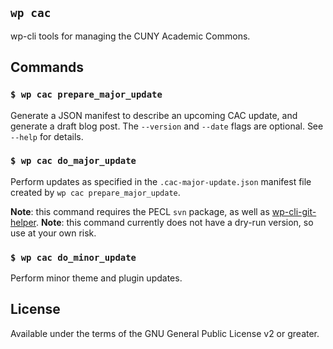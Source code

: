 ## `wp cac`

wp-cli tools for managing the CUNY Academic Commons.

## Commands

### `$ wp cac prepare_major_update`

Generate a JSON manifest to describe an upcoming CAC update, and generate a draft blog post. The `--version` and `--date` flags are optional. See `--help` for details.

### `$ wp cac do_major_update`

Perform updates as specified in the `.cac-major-update.json` manifest file created by `wp cac prepare_major_update`.

__Note__: this command requires the PECL `svn` package, as well as [wp-cli-git-helper](https://github.com/boonebgorges/wp-cli-git-helper/).
__Note__: this command currently does not have a dry-run version, so use at your own risk.

### `$ wp cac do_minor_update`

Perform minor theme and plugin updates.

## License

Available under the terms of the GNU General Public License v2 or greater.
